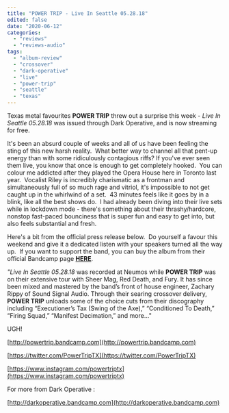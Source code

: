 ```yaml
---
title: "POWER TRIP - Live In Seattle 05.28.18"
edited: false
date: "2020-06-12"
categories:
  - "reviews"
  - "reviews-audio"
tags:
  - "album-review"
  - "crossover"
  - "dark-operative"
  - "live"
  - "power-trip"
  - "seattle"
  - "texas"
---
```


Texas metal favourites **POWER TRIP** threw out a surprise this week - _Live In Seattle 05.28.18_ was issued through Dark Operative, and is now streaming for free.

It's been an absurd couple of weeks and all of us have been feeling the sting of this new harsh reality.  What better way to channel all that pent-up energy than with some ridiculously contagious riffs? If you've ever seen them live, you know that once is enough to get completely hooked.  You can colour me addicted after they played the Opera House here in Toronto last year.  Vocalist Riley is incredibly charismatic as a frontman and simultaneously full of so much rage and vitriol, it's impossible to not get caught up in the whirlwind of a set.  43 minutes feels like it goes by in a blink, like all the best shows do.  I had already been diving into their live sets while in lockdown mode - there's something about their thrashy/hardcore, nonstop fast-paced bounciness that is super fun and easy to get into, but also feels substantial and fresh.

Here's a bit from the official press release below.  Do yourself a favour this weekend and give it a dedicated listen with your speakers turned all the way up.  If you want to support the band, you can buy the album from their official Bandcamp page [**HERE**](http://powertrip.bandcamp.com).

_"Live In Seattle 05.28.18_ was recorded at Neumos while **POWER TRIP** was on their extensive tour with Sheer Mag, Red Death, and Fury. It has since been mixed and mastered by the band’s front of house engineer, Zachary Rippy of Sound Signal Audio. Through their searing crossover delivery, **POWER TRIP** unloads some of the choice cuts from their discography including “Executioner’s Tax (Swing of the Axe),” “Conditioned To Death,” “Firing Squad,” “Manifest Decimation,” and more..."

UGH!

[http://powertrip.bandcamp.com](http://powertrip.bandcamp.com)

[https://twitter.com/PowerTripTX](https://twitter.com/PowerTripTX)

[https://www.instagram.com/powertriptx](https://www.instagram.com/powertriptx)

For more from Dark Operative :

[http://darkoperative.bandcamp.com](http://darkoperative.bandcamp.com)
